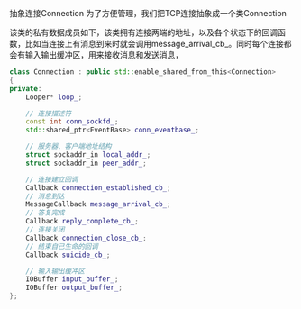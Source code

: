 抽象连接Connection
为了方便管理，我们把TCP连接抽象成一个类Connection

该类的私有数据成员如下，该类拥有连接两端的地址，以及各个状态下的回调函数，比如当连接上有消息到来时就会调用message_arrival_cb_。同时每个连接都会有输入输出缓冲区，用来接收消息和发送消息，

```c++
class Connection : public std::enable_shared_from_this<Connection>
{
private:
    Looper* loop_;

    // 连接描述符
    const int conn_sockfd_;
    std::shared_ptr<EventBase> conn_eventbase_;

    // 服务器、客户端地址结构
    struct sockaddr_in local_addr_;
    struct sockaddr_in peer_addr_;

    // 连接建立回调
    Callback connection_established_cb_;
    // 消息到达
    MessageCallback message_arrival_cb_;
    // 答复完成
    Callback reply_complete_cb_;
    // 连接关闭
    Callback connection_close_cb_;
    // 结束自己生命的回调
    Callback suicide_cb_;

    // 输入输出缓冲区
    IOBuffer input_buffer_;
    IOBuffer output_buffer_;
};

```

